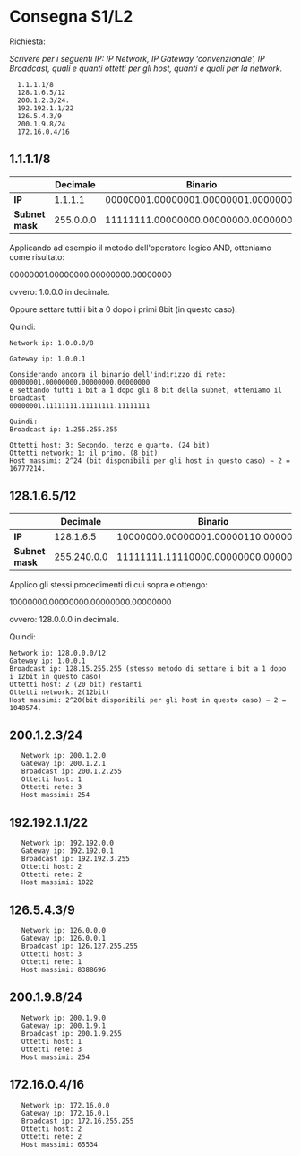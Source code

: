 

# Consegna S1/L2

Richiesta:

*Scrivere per i seguenti IP: IP Network, IP Gateway ‘convenzionale’, IP Broadcast, quali e quanti ottetti per gli host, quanti e quali per la network.*


	  1.1.1.1/8
      128.1.6.5/12 
      200.1.2.3/24.
      192.192.1.1/22
      126.5.4.3/9
  	  200.1.9.8/24
      172.16.0.4/16


## 1.1.1.1/8

|          | Decimale | Binario            |
|----------|----------|--------------------|
| **IP**   | 1.1.1.1 | 00000001.00000001.00000001.00000001 |
| **Subnet mask** | 255.0.0.0 | 11111111.00000000.00000000.00000000 |

Applicando ad esempio il metodo dell'operatore logico AND, otteniamo come risultato:

00000001.00000000.00000000.00000000

ovvero: 1.0.0.0 in decimale.

Oppure settare tutti i bit a 0 dopo i primi 8bit (in questo caso).

Quindi:

    Network ip: 1.0.0.0/8
    
    Gateway ip: 1.0.0.1
   
    Considerando ancora il binario dell'indirizzo di rete: 
    00000001.00000000.00000000.00000000
    e settando tutti i bit a 1 dopo gli 8 bit della subnet, otteniamo il broadcast
    00000001.11111111.11111111.11111111
  
  	Quindi:
    Broadcast ip: 1.255.255.255
    
    Ottetti host: 3: Secondo, terzo e quarto. (24 bit)
    Ottetti network: 1: il primo. (8 bit)
    Host massimi: 2^24 (bit disponibili per gli host in questo caso) − 2 = 16777214.
    
    
    
    
   ## 128.1.6.5/12

|          | Decimale | Binario            |
|----------|----------|--------------------|
| **IP**   | 128.1.6.5 | 10000000.00000001.00000110.00000101|
| **Subnet mask** | 255.240.0.0 | 11111111.11110000.00000000.00000000 |

Applico gli stessi procedimenti di cui sopra e ottengo:

10000000.00000000.00000000.00000000

ovvero: 128.0.0.0 in decimale.

Quindi:

    Network ip: 128.0.0.0/12
    Gateway ip: 1.0.0.1
    Broadcast ip: 128.15.255.255 (stesso metodo di settare i bit a 1 dopo i 12bit in questo caso)
    Ottetti host: 2 (20 bit) restanti
    Ottetti network: 2(12bit)
    Host massimi: 2^20(bit disponibili per gli host in questo caso) − 2 = 1048574.
    
    
    
   ## 200.1.2.3/24
       
       Network ip: 200.1.2.0
       Gateway ip: 200.1.2.1
       Broadcast ip: 200.1.2.255
       Ottetti host: 1
       Ottetti rete: 3
       Host massimi: 254
       
       
       
   ## 192.192.1.1/22
       
       Network ip: 192.192.0.0
       Gateway ip: 192.192.0.1
       Broadcast ip: 192.192.3.255
       Ottetti host: 2
       Ottetti rete: 2
       Host massimi: 1022
       
       
   ## 126.5.4.3/9
       
       Network ip: 126.0.0.0
       Gateway ip: 126.0.0.1
       Broadcast ip: 126.127.255.255
       Ottetti host: 3
       Ottetti rete: 1
       Host massimi: 8388696
       
       
       
   ## 200.1.9.8/24
       
       Network ip: 200.1.9.0
       Gateway ip: 200.1.9.1
       Broadcast ip: 200.1.9.255
       Ottetti host: 1
       Ottetti rete: 3
       Host massimi: 254
       
           
   ## 172.16.0.4/16
       
       Network ip: 172.16.0.0
       Gateway ip: 172.16.0.1
       Broadcast ip: 172.16.255.255
       Ottetti host: 2
       Ottetti rete: 2
       Host massimi: 65534
       
       